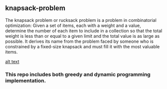 ## knapsack-problem

The knapsack problem or rucksack problem is a problem in combinatorial optimization: Given a set of items, each with a weight and a value, determine the number of each item to include in a collection so that the total weight is less than or equal to a given limit and the total value is as large as possible. It derives its name from the problem faced by someone who is constrained by a fixed-size knapsack and must fill it with the most valuable items.


[alt text](
https://en.wikipedia.org/wiki/Knapsack_problem#/media/File:Knapsack.svg "Example of a one-dimensional (constraint) knapsack problem: which boxes should be chosen to maximize the amount of money while still keeping the overall weight under or equal to 15 kg? Source: Wiki")

### This repo includes both greedy and dynamic programming implementation.
